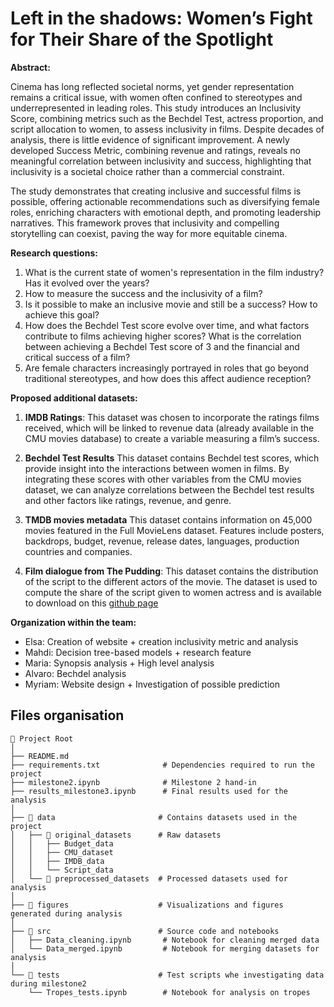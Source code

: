# Left in the shadows: Women’s Fight for Their Share of the Spotlight

**Abstract:**

Cinema has long reflected societal norms, yet gender representation remains a critical issue, with women often confined to stereotypes and underrepresented in leading roles. This study introduces an Inclusivity Score, combining metrics such as the Bechdel Test, actress proportion, and script allocation to women, to assess inclusivity in films. Despite decades of analysis, there is little evidence of significant improvement. A newly developed Success Metric, combining revenue and ratings, reveals no meaningful correlation between inclusivity and success, highlighting that inclusivity is a societal choice rather than a commercial constraint.

The study demonstrates that creating inclusive and successful films is possible, offering actionable recommendations such as diversifying female roles, enriching characters with emotional depth, and promoting leadership narratives. This framework proves that inclusivity and compelling storytelling can coexist, paving the way for more equitable cinema.

**Research questions:**

1. What is the current state of women's representation in the film industry? Has it evolved over the years?
2. How to measure the success and the inclusivity of a film?
3. Is it possible to make an inclusive movie and still be a success? How to achieve this goal?
4. How does the Bechdel Test score evolve over time, and what factors contribute to films achieving higher scores? What is the correlation between achieving a Bechdel Test score of 3 and the financial and critical success of a film?
5. Are female characters increasingly portrayed in roles that go beyond traditional stereotypes, and how does this affect audience reception?

**Proposed additional datasets:**

1. **IMDB Ratings**:
   This dataset was chosen to incorporate the ratings films received, which will be linked to revenue data (already available in the CMU movies database) to create a variable measuring a film’s success.

2. **Bechdel Test Results**
   This dataset contains Bechdel test scores, which provide insight into the interactions between women in films. By integrating these scores with other variables from the CMU movies dataset, we can analyze correlations between the Bechdel test results and other factors like ratings, revenue, and genre.

3. **TMDB movies metadata**
   This dataset contains information on 45,000 movies featured in the Full MovieLens dataset.
   Features include posters, backdrops, budget, revenue, release dates, languages, production countries and companies.

4. **Film dialogue from The Pudding**:
   This dataset contains the distribution of the script to the different actors of the movie. The dataset is used to compute the share of the script given to women actress and is available to download on this [github page](https://github.com/matthewfdaniels/scripts/)

**Organization within the team:**

- Elsa: Creation of website + creation inclusivity metric and analysis
- Mahdi: Decision tree-based models + research feature
- Maria: Synopsis analysis + High level analysis
- Alvaro: Bechdel analysis
- Myriam: Website design + Investigation of possible prediction

## Files organisation

```plaintext
📂 Project Root
│
├── README.md
├── requirements.txt              # Dependencies required to run the project
├── milestone2.ipynb              # Milestone 2 hand-in
├── results_milestone3.ipynb      # Final results used for the analysis
│
├── 📂 data                       # Contains datasets used in the project
│   ├── 📂 original_datasets      # Raw datasets
│   │   ├── Budget_data
│   │   ├── CMU_dataset
│   │   ├── IMDB_data
│   │   └── Script_data
│   └── 📂 preprocessed_datasets  # Processed datasets used for analysis
│
├── 📂 figures                    # Visualizations and figures generated during analysis
│
├── 📂 src                        # Source code and notebooks
│   ├── Data_cleaning.ipynb       # Notebook for cleaning merged data
│   └── Data_merged.ipynb         # Notebook for merging datasets for analysis
│
└── 📂 tests                      # Test scripts whe investigating data during milestone2
    └── Tropes_tests.ipynb        # Notebook for analysis on tropes
```
